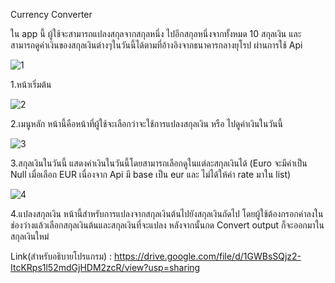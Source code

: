 Currency Converter

ใน app นี้ ผู้ใช้จะสามารถแปลงสกุลจากสกุลหนึ่ง ไปอีกสกุลหนึ่งจากทั้งหมด 10 สกุลเงิน และสามารถดูค่าเงินของสกุลเงินต่างๆในวันนี้ได้ตามที่อ้างอิงจากธนาคารกลางยุโรป ผ่านการใช้ Api


![1](https://user-images.githubusercontent.com/55950021/97936657-cca7dc00-1dae-11eb-9e07-649071851533.PNG)


1.หน้าเริ่มต้น



![2](https://user-images.githubusercontent.com/55950021/97936665-d5001700-1dae-11eb-94c0-d34a85e79370.PNG)



2.เมนูหลัก
หน้านี้คือหน้าที่ผู้ใช้จะเลือกว่าจะใช้การแปลงสกุลเงิน หรือ ไปดูค่าเงินในวันนี้





![3](https://user-images.githubusercontent.com/55950021/97936666-d598ad80-1dae-11eb-8a06-335a841b8885.PNG)




3.สกุลเงินในวันนี้
แสดงค่าเงินในวันนี้โดยสามารถเลือกดูในแต่ละสกุลเงินได้ (Euro จะมีค่าเป็น Null เมื่อเลือก EUR เนื่องจาก Api มี base เป็น eur และ ไม่ได้ให้ค่า rate มาใน list)





![4](https://user-images.githubusercontent.com/55950021/97936669-d598ad80-1dae-11eb-8be0-70c34dec700b.PNG)





4.แปลงสกุลเงิน
หน้านี้สำหรับการแปลงจากสกุลเงินต้นไปยังสกุลเงินถัดไป โดยผู้ใช้ต้องกรอกค่าลงในช่องว่างแล้วเลือกสกุลเงินต้นและสกุลเงินที่จะแปลง หลังจากนั้นกด Convert    output ก็จะออกมาในสกุลเงินใหม่


Link(สำหรับอธิบายโปรแกรม) :
https://drive.google.com/file/d/1GWBsSQjz2-ItcKRps1l52mdGjHDM2zcR/view?usp=sharing

